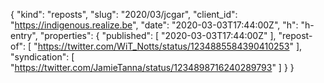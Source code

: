 {
  "kind": "reposts",
  "slug": "2020/03/jcgar",
  "client_id": "https://indigenous.realize.be",
  "date": "2020-03-03T17:44:00Z",
  "h": "h-entry",
  "properties": {
    "published": [
      "2020-03-03T17:44:00Z"
    ],
    "repost-of": [
      "https://twitter.com/WiT_Notts/status/1234885584390410253"
    ],
    "syndication": [
      "https://twitter.com/JamieTanna/status/1234898716240289793"
    ]
  }
}
